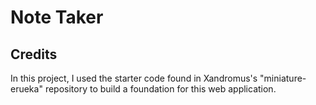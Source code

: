 # Note Taker

## Credits

In this project, I used the starter code found in Xandromus's "miniature-erueka" repository to build a foundation for this web application.
